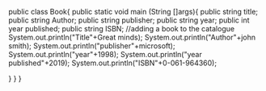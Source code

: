 public class Book{
public static void main (String []args){
public string title;
public string Author;
public string publisher;
public string year;
public int year published;
public string ISBN;
 //adding a book to the catalogue
System.out.println("Title"+Great minds);
System.out.println("Author"+john smith);
System.out.println("publisher"+microsoft);
System.out.println("year"+1998);
System.out.println("year published"+2019);
System.out.println("ISBN"+0-061-964360);

}
}
}
